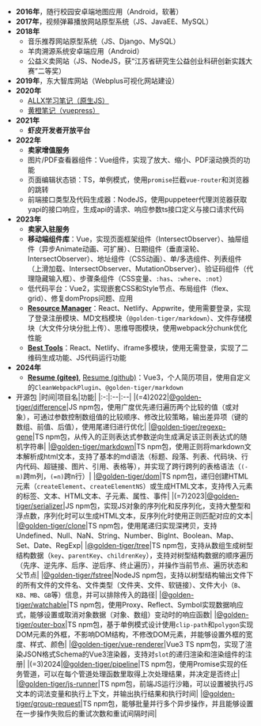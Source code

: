 - **2016年**，随行校园安卓端地图应用（Android，软著）
- **2017年**，视频弹幕播放网站原型系统（JS、JavaEE、MySQL）
- **2018年**
  - 音乐推荐网站原型系统（JS、Django、MySQL）
  - 羊肉溯源系统安卓端应用（Android）
  - 公益义卖网站（JS、NodeJS，获“江苏省研究生公益创业科研创新实践大赛”二等奖）
- **2019年**，东大智库网站（Webplus可视化网站建设）
- **2020年**
  - [ALLX学习笔记（原生JS）](https://chengchanghu.github.io/studynote/#linkContainer)
  - [黄橙笔记（vuepress）](https://chengchanghu.github.io/allx-javascript/)
- **2021年**
  - **虾皮开发者开放平台**
- **2022年**
  - **卖家增值服务**
  - 图片/PDF查看器组件：Vue组件，实现了放大、缩小、PDF滚动换页的功能
  - 页面编辑状态锁：TS，单例模式，使用`promise`拦截`vue-router`和浏览器的跳转
  - 前端接口类型及代码生成器：NodeJS，使用puppeteer代理浏览器获取yapi的接口响应，生成api的请求、响应参数ts接口定义与接口请求代码
- **2023年**
  - **卖家入驻服务**
  - **移动端组件库**：Vue，实现页面框架组件（IntersectObserver）、抽屉组件（异步Animate动画、可扩展）、日期组件（垂直滚轮、IntersectObserver）、地址组件（CSS动画）、单/多选组件、列表组件（上滑加载、IntersectObserver、MutationObserver）、验证码组件（代理隐藏输入框）、步骤条组件（CSS变量、`:has`、`:where`、`:not`）
  - 低代码平台：Vue2，实现嵌套CSS和Style节点、布局组件（flex、grid）、修复domProps问题、应用
  - [**Resource Manager**](https://resourcemanager.netlify.app/)：React、Netlify、Appwrite，使用需要登录，实现了登录注册模块、MD文档模块（`@golden-tiger/markdown`）、文件存储模块（大文件分块分批上传）、思维导图模块，使用webpack分chunk优化性能
  - [**Best Tools**](https://best-tools.netlify.app/)：React、Netlify、iframe多模块，使用无需登录，实现了二维码生成功能、JS代码运行功能
- **2024年**
  - [**Resume (gitee)**](https://tigercheng.gitee.io/resume/), [Resume (github)](https://chengchanghu.github.io/resume/)：Vue3，个人简历项目，使用自定义的`CleanWebpackPlugin`、`@golden-tiger/markdown`
- 开源包
|时间|项目名|功能|
|:-:|:--|:--|
|(=4)2022|[@golden-tiger/difference](https://www.npmjs.com/package/@golden-tiger/difference)|JS npm包，使用广度优先递归遍历两个比较的值（或对象），可通过参数控制数组值的比较顺序、修改比较策略，输出差异项（键的数组、前值、后值），使用尾递归进行优化|
|[@golden-tiger/regexp-gene](https://www.npmjs.com/package/@golden-tiger/regexp-gene)|TS npm包，从传入的正则表达式参数逆向生成满足该正则表达式的随机字符串|
|[@golden-tiger/markdown](https://www.npmjs.com/package/@golden-tiger/markdown)|TS npm包，使用正则将markdown文本解析成html文本，支持了基本的md语法（标题、段落、列表、代码块、行内代码、超链接、图片、引用、表格等），并实现了跨行跨列的表格语法（`(-m)`跨m列，`(=n)`跨n行）|
|[@golden-tiger/dom](https://www.npmjs.com/package/@golden-tiger/dom)|TS npm包，递归创建HTML元素（`createElement`、`createElementNS`）或生成HTML文本，支持传入元素的标签、文本、HTML文本、子元素、属性、事件|
|(=7)2023|[@golden-tiger/serializer](https://www.npmjs.com/package/@golden-tiger/serializer)|JS npm包，实现JS对象的序列化和反序列化，支持大整型和浮点数，序列化时可以生成HTML文本，反序列化时使用正则匹配对应的文本|
|[@golden-tiger/clone](https://www.npmjs.com/package/@golden-tiger/clone)|TS npm包，使用尾递归实现深拷贝，支持Undefined、Null、NaN、String、Number、BigInt、Boolean、Map、Set、Date、RegExp|
|[@golden-tiger/tree](https://www.npmjs.com/package/@golden-tiger/tree)|TS npm包，支持从数组生成树型结构数据（`key`、`parentKey`、`childrenKey`），支持对树型结构数据的顺序遍历（先序、逆先序、后序、逆后序、终止遍历），并操作当前节点、遍历状态和父节点|
|[@golden-tiger/fstree](https://www.npmjs.com/package/@golden-tiger/fstree)|NodeJS npm包，支持以树型结构输出文件下的所有文件的文件名、文件类型（文件夹、文件、软链接）、文件大小（`B`、`KB`、`MB`、`GB`等）信息，并可以排除传入的路径|
|[@golden-tiger/watchable](https://www.npmjs.com/package/@golden-tiger/watchable)|TS npm包，使用Proxy、Reflect、Symbol实现数据响应式，能够设置或取消对象数据（对象、数组）变动时的响应函数|
|[@golden-tiger/outer-box](https://www.npmjs.com/package/@golden-tiger/outer-box)|TS npm包，基于单例模式设计使用`clip-path`和`polygon`实现DOM元素的外框，不影响DOM结构，不修改DOM元素，并能够设置外框的宽度、样式、颜色|
|[@golden-tiger/vue-renderer](https://www.npmjs.com/package/@golden-tiger/vue-renderer)|Vue3 TS npm包，实现了渲染JSON格式Schema的Vue3渲染器，支持对`slot`的递归渲染和渲染组件的注册|
|(=3)2024|[@golden-tiger/pipeline](https://www.npmjs.com/package/@golden-tiger/pipeline)|TS npm包，使用Promise实现的任务管道，可以在每个管道处理函数里取得上次处理结果，并决定是否终止|
|[@golden-tiger/js-runner](https://www.npmjs.com/package/@golden-tiger/js-runner)|TS npm包，前端JS运行沙箱，可以设置被执行JS文本的词法变量和执行上下文，并输出执行结果和执行时间|
|[@golden-tiger/group-request](https://www.npmjs.com/package/@golden-tiger/group-request)|TS npm包，能够批量并行多个异步操作，并且能够设置在一步操作失败后的重试次数和重试间隔时间|
